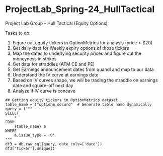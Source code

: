 # ProjectLab_Spring-24_HullTactical
Project Lab Group - Hull Tactical (Equity Options)

Tasks to do:
1. Figure out equity tickers in OptionMetrics for analysis (price > $20)
2. Get daily data for Weekly expiry options of those tickers
3. Map the dates to underlying security prices and figure out the moneyness in strikes
4. Get data for straddles (ATM CE and PE)
5. Get Earnings announcement dates from quandl and map to our data
6. Understand the IV curve at earnings date
7. Based on IV curves shape, we will be trading the straddle on earnings date and square-off next day
8. Analyze if IV curve is concave

```
## Getting equity tickers in OptionMetrics dataset
table_name = f"optionm.securd"  # Generate table name dynamically
query = f"""
SELECT
    *
FROM 
    {table_name} a
WHERE
    a.issue_type = '0'
"""
df3 = db.raw_sql(query, date_cols=['date'])
df3['ticker'].unique()
```
